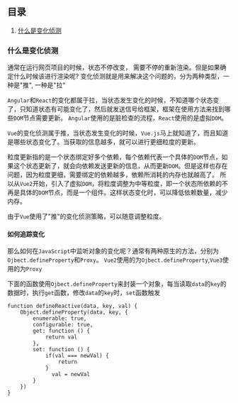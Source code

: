 ## 目录
1. [什么是变化侦测](#什么是变化侦测)


### 什么是变化侦测
通常在运行网页项目的时候，状态不停改变， 需要不停的重新渲染。但是如果确定什么时候该进行渲染呢?
变化侦测就是用来解决这个问题的，分为两种类型，一种是"推", 一种是"拉"

`Angular`和`React`的变化都属于拉，当状态发生变化的时候，不知道哪个状态变了，只知道状态有可能变化了，然后就发送信号给框架，框架在使用方法来找到哪些`DOM`节点需要更新。
`Angular`使用的是脏检查的流程，`React`使用的是虚拟`DOM`。

`Vue`的变化侦测属于推，当状态发生变化的时候，`Vue.js`马上就知道了，而且知道是哪些状态变化了。当获取的信息越多，就可以进行更细粒度的更新。

粒度更新指的是一个状态绑定好多个依赖，每个依赖代表一个具体的`DOM`节点，如果这个状态更新了，就会向依赖发送更新的信息，从而更新`DOM`。但是这样也存在问题，因为粒度更细，需要绑定的依赖越多，依赖所消耗的内存也就越高了。
所以从`Vue2`开始，引入了虚拟`DOM`，将粒度调整为中等粒度，即一个状态所依赖的不再是具体的`DOM`节点，而是一个组件。这样状态变化时，可以降低依赖数量，减少内存。

由于`Vue`使用了"推"的变化侦测策略，可以随意调整粒度。

#### 如何追踪变化
那么如何在`JavaScript`中监听对象的变化呢？通常有两种原生的方法，分别为`Ojbect.defineProperty`和`Proxy`。
`Vue2`使用的为`Ojbect.defineProperty`,`Vue3`使用的为`Proxy`

下面的函数使用`Ojbect.defineProperty`来封装一个对象，每当读取`data`的`key`的数据时，执行`get`函数，修改`data`的`key`时，`set`函数触发
```
function defineReactive(data, key, val) {
    Object.defineProperty(data, key, {
        enumerable: true,
        configurable: true,
        get: function () {
            return val
        },
        set: function () {
            if(val === newVal) {
                return 
            }
              val = newVal
        }
    })
}
```
